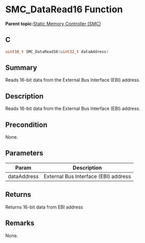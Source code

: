 # SMC\_DataRead16 Function

**Parent topic:**[Static Memory Controller \(SMC\)](GUID-415D2D33-E3CB-4AD9-961C-49606E718EF0.md)

## C

```c
uint16_t SMC_DataRead16(uint32_t dataAddress)
```

## Summary

Reads 16-bit data from the External Bus Interface \(EBI\) address.

## Description

Reads 16-bit data from the External Bus Interface \(EBI\) address.

## Precondition

None.

## Parameters

|Param|Description|
|-----|-----------|
|dataAddress|External Bus Interface \(EBI\) address|

## Returns

Returns 16-bit data from EBI address

## Remarks

None.

